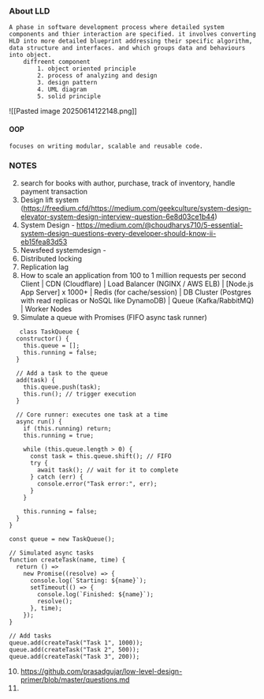 ### About LLD
	A phase in software development process where detailed system components and thier interaction are specified. it involves converting HLD into more detailed blueprint addressing their specific algorithm, data structure and interfaces. and which groups data and behaviours into object.
		diffreent component
			1. object oriented principle 
			2. process of analyzing and design
			3. design pattern 
			4. UML diagram 
			5. solid principle


	
![[Pasted image 20250614122148.png]]

#### OOP
	focuses on writing modular, scalable and reusable code.

### NOTES

2. search for books with author, purchase, track of inventory, handle payment transaction
3. Design lift system (https://freedium.cfd/https://medium.com/geekculture/system-design-elevator-system-design-interview-question-6e8d03ce1b44)
4.  System Design - https://medium.com/@choudharys710/5-essential-system-design-questions-every-developer-should-know-ii-eb15fea83d53
5. Newsfeed systemdesign - 
6. Distributed locking
7. Replication lag
8. How to scale an application from 100 to 1 million requests per second
	   Client
		  |
		CDN (Cloudflare)
		  |
		Load Balancer (NGINX / AWS ELB)
		  |
		[Node.js App Server] x 1000+
		  |
		Redis (for cache/session)
		  |
		DB Cluster (Postgres with read replicas or NoSQL like DynamoDB)
		  |
		Queue (Kafka/RabbitMQ)
		  |
		Worker Nodes
9. Simulate a queue with Promises (FIFO async task runner)
   
```
   class TaskQueue {
  constructor() {
    this.queue = [];
    this.running = false;
  }

  // Add a task to the queue
  add(task) {
    this.queue.push(task);
    this.run(); // trigger execution
  }

  // Core runner: executes one task at a time
  async run() {
    if (this.running) return;
    this.running = true;

    while (this.queue.length > 0) {
      const task = this.queue.shift(); // FIFO
      try {
        await task(); // wait for it to complete
      } catch (err) {
        console.error("Task error:", err);
      }
    }

    this.running = false;
  }
}

```

```
const queue = new TaskQueue();

// Simulated async tasks
function createTask(name, time) {
  return () =>
    new Promise((resolve) => {
      console.log(`Starting: ${name}`);
      setTimeout(() => {
        console.log(`Finished: ${name}`);
        resolve();
      }, time);
    });
}

// Add tasks
queue.add(createTask("Task 1", 1000));
queue.add(createTask("Task 2", 500));
queue.add(createTask("Task 3", 200));
```
10. https://github.com/prasadgujar/low-level-design-primer/blob/master/questions.md
11. 
